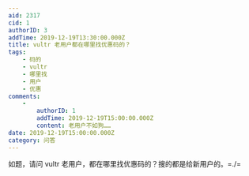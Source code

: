 ```yaml
---
aid: 2317
cid: 1
authorID: 3
addTime: 2019-12-19T13:30:00.000Z
title: vultr 老用户都在哪里找优惠码的？
tags:
    - 码的
    - vultr
    - 哪里找
    - 用户
    - 优惠
comments:
    -
        authorID: 1
        addTime: 2019-12-19T15:00:00.000Z
        content: 老用户不如狗……
date: 2019-12-19T15:00:00.000Z
category: 问答
---
```


如题，请问 vultr 老用户，都在哪里找优惠码的？搜的都是给新用户的。=./=
